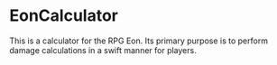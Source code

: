 EonCalculator
=============

This is a calculator for the RPG Eon. 
Its primary purpose is to perform damage calculations in a swift manner for players.
